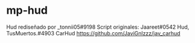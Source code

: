 # mp-hud
Hud rediseñado por _tonnii05#9198 
Script originales: Jaareet#0542 Hud, TusMuertos.#4903 CarHud  https://github.com/JaviGnlzzz/jav_carhud 
